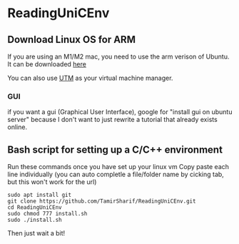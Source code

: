 # ReadingUniCEnv

## Download Linux OS for ARM
If you are using an M1/M2 mac, you need to use the arm verison of Ubuntu.
It can be downloaded [here](https://ubuntu.com/download/server/arm)

You can also use [UTM](https://mac.getutm.app/) as your virtual machine manager.

### GUI
if you want a gui (Graphical User Interface), google for "install gui on ubuntu server" because I don't want to just rewrite a tutorial that already exists online.

## Bash script for setting up a C/C++ environment
Run these commands once you have set up your linux vm
Copy paste each line individually
(you can auto completle a file/folder name by cicking tab, but this won't work for the url)

```
sudo apt install git
git clone https://github.com/TamirSharif/ReadingUniCEnv.git
cd ReadingUniCEnv
sudo chmod 777 install.sh
sudo ./install.sh
```

Then just wait a bit!
